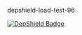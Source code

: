 depshield-load-test-96

[![DepShield Badge](https://cpeters2.dev.depshield.sonatype.org/badges/depshield-load-cpeters2d/depshield-load-test-96/depshield.svg)](https://sonatype.github.io/depshield-github-pages)
